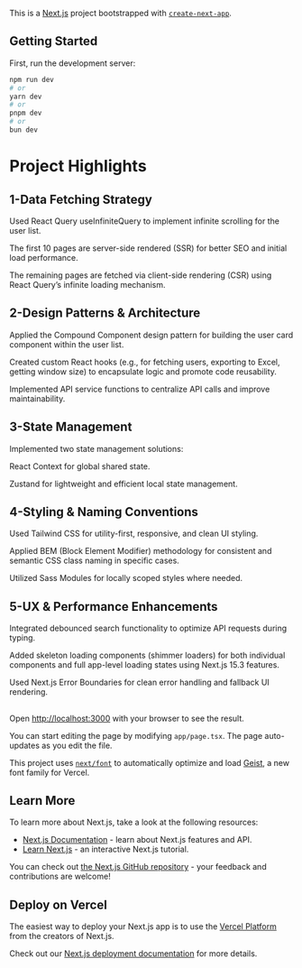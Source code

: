 This is a [Next.js](https://nextjs.org) project bootstrapped with [`create-next-app`](https://nextjs.org/docs/app/api-reference/cli/create-next-app).

## Getting Started

First, run the development server:

```bash
npm run dev
# or
yarn dev
# or
pnpm dev
# or
bun dev
```

# Project Highlights
 ## 1-Data Fetching Strategy
Used React Query useInfiniteQuery to implement infinite scrolling for the user list.

The first 10 pages are server-side rendered (SSR) for better SEO and initial load performance.

The remaining pages are fetched via client-side rendering (CSR) using React Query’s infinite loading mechanism.

## 2-Design Patterns & Architecture
Applied the Compound Component design pattern for building the user card component within the user list.

Created custom React hooks (e.g., for fetching users, exporting to Excel, getting window size) to encapsulate logic and promote code reusability.

Implemented API service functions to centralize API calls and improve maintainability.

## 3-State Management
Implemented two state management solutions:

React Context for global shared state.

Zustand for lightweight and efficient local state management.

## 4-Styling & Naming Conventions

Used Tailwind CSS for utility-first, responsive, and clean UI styling.

Applied BEM (Block Element Modifier) methodology for consistent and semantic CSS class naming in specific cases.

Utilized Sass Modules for locally scoped styles where needed.

## 5-UX & Performance Enhancements
Integrated debounced search functionality to optimize API requests during typing.

Added skeleton loading components (shimmer loaders) for both individual components and full app-level loading states using Next.js 15.3 features.

Used Next.js Error Boundaries for clean error handling and fallback UI rendering.

##


Open [http://localhost:3000](http://localhost:3000) with your browser to see the result.

You can start editing the page by modifying `app/page.tsx`. The page auto-updates as you edit the file.

This project uses [`next/font`](https://nextjs.org/docs/app/building-your-application/optimizing/fonts) to automatically optimize and load [Geist](https://vercel.com/font), a new font family for Vercel.

## Learn More

To learn more about Next.js, take a look at the following resources:

- [Next.js Documentation](https://nextjs.org/docs) - learn about Next.js features and API.
- [Learn Next.js](https://nextjs.org/learn) - an interactive Next.js tutorial.

You can check out [the Next.js GitHub repository](https://github.com/vercel/next.js) - your feedback and contributions are welcome!

## Deploy on Vercel

The easiest way to deploy your Next.js app is to use the [Vercel Platform](https://vercel.com/new?utm_medium=default-template&filter=next.js&utm_source=create-next-app&utm_campaign=create-next-app-readme) from the creators of Next.js.

Check out our [Next.js deployment documentation](https://nextjs.org/docs/app/building-your-application/deploying) for more details.
